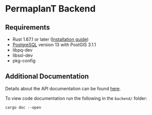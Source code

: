 # PermaplanT Backend

## Requirements

- Rust 1.67.1 or later ([Installation guide](../development_setup.md))
- [PostgreSQL](https://www.postgresql.org/download/) version 13 with PostGIS 3.1.1
- libpq-dev
- libssl-dev
- pkg-config

## Additional Documentation

Details about the API documentation can be found [here](03api_documentation.md).

To view code documentation run the following in the `backend/` folder:

```shell
cargo doc --open
```
